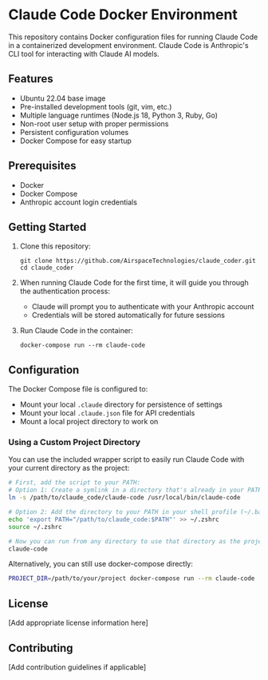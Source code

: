 # Claude Code Docker Environment

This repository contains Docker configuration files for running Claude Code in a containerized development environment. Claude Code is Anthropic's CLI tool for interacting with Claude AI models.

## Features

- Ubuntu 22.04 base image
- Pre-installed development tools (git, vim, etc.)
- Multiple language runtimes (Node.js 18, Python 3, Ruby, Go)
- Non-root user setup with proper permissions
- Persistent configuration volumes
- Docker Compose for easy startup

## Prerequisites

- Docker
- Docker Compose
- Anthropic account login credentials

## Getting Started

1. Clone this repository:
   ```
   git clone https://github.com/AirspaceTechnologies/claude_coder.git
   cd claude_coder
   ```

2. When running Claude Code for the first time, it will guide you through the authentication process:
   - Claude will prompt you to authenticate with your Anthropic account
   - Credentials will be stored automatically for future sessions

3. Run Claude Code in the container:
   ```
   docker-compose run --rm claude-code
   ```

## Configuration

The Docker Compose file is configured to:
- Mount your local `.claude` directory for persistence of settings
- Mount your local `.claude.json` file for API credentials
- Mount a local project directory to work on

### Using a Custom Project Directory

You can use the included wrapper script to easily run Claude Code with your current directory as the project:

```bash
# First, add the script to your PATH:
# Option 1: Create a symlink in a directory that's already in your PATH
ln -s /path/to/claude_code/claude-code /usr/local/bin/claude-code

# Option 2: Add the directory to your PATH in your shell profile (~/.bashrc, ~/.zshrc, etc.)
echo 'export PATH="/path/to/claude_code:$PATH"' >> ~/.zshrc
source ~/.zshrc

# Now you can run from any directory to use that directory as the project
claude-code
```

Alternatively, you can still use docker-compose directly:

```bash
PROJECT_DIR=/path/to/your/project docker-compose run --rm claude-code
```

## License

[Add appropriate license information here]

## Contributing

[Add contribution guidelines if applicable]